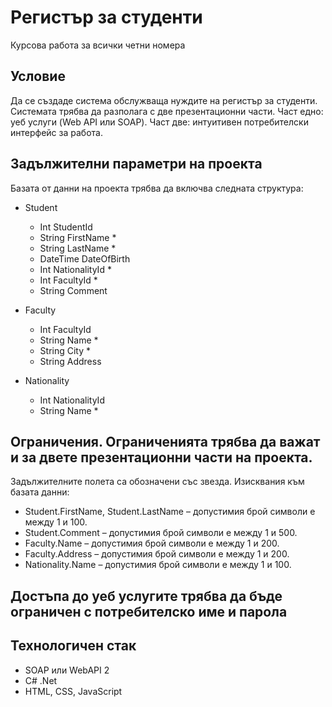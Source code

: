 ﻿# Регистър за студенти
Курсова работа за всички четни номера

## Условие
Да се създаде система обслужваща нуждите на регистър за студенти. Системата трябва да разполага с две презентационни части. Част едно: уеб услуги (Web API или SOAP). Част две: интуитивен потребителски интерфейс за работа.

## Задължителни параметри на проекта

Базата от данни на проекта трябва да включва следната структура:

- Student
  - Int StudentId
  - String FirstName *
  - String LastName *
  - DateTime DateOfBirth
  - Int NationalityId *
  - Int FacultyId *
  - String Comment

- Faculty
  - Int FacultyId
  - String Name *
  - String City *
  - String Address 

- Nationality
  - Int NationalityId
  - String Name *

## Ограничения. Ограниченията трябва да важат и за двете презентационни части на проекта.

Задължителните полета са обозначени със звезда. Изисквания към базата данни:
* Student.FirstName, Student.LastName – допустимия брой символи е между 1 и 100.
* Student.Comment – допустимия брой символи е между 1 и 500.
* Faculty.Name – допустимия брой символи е между 1 и 200.
* Faculty.Address – допустимия брой символи е между 1 и 200.
* Nationality.Name – допустимия брой символи е между 1 и 100.
  
## Достъпа до уеб услугите трябва да бъде ограничен с потребителско име и парола
  
## Технологичен стак
- SOAP или WebAPI 2
- C# .Net
- HTML, CSS, JavaScript

